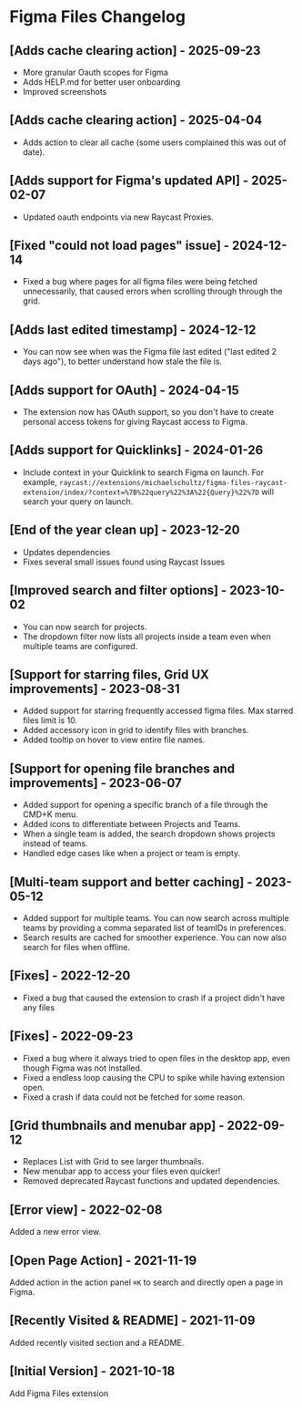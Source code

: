 # Figma Files Changelog

## [Adds cache clearing action] - 2025-09-23

- More granular Oauth scopes for Figma
- Adds HELP.md for better user onboarding
- Improved screenshots

## [Adds cache clearing action] - 2025-04-04

- Adds action to clear all cache (some users complained this was out of date).

## [Adds support for Figma's updated API] - 2025-02-07

- Updated oauth endpoints via new Raycast Proxies.

## [Fixed "could not load pages" issue] - 2024-12-14

- Fixed a bug where pages for all figma files were being fetched unnecessarily,
  that caused errors when scrolling through through the grid.

## [Adds last edited timestamp] - 2024-12-12

- You can now see when was the Figma file last edited ("last edited 2 days
  ago"), to better understand how stale the file is.

## [Adds support for OAuth] - 2024-04-15

- The extension now has OAuth support, so you don't have to create personal
  access tokens for giving Raycast access to Figma.

## [Adds support for Quicklinks] - 2024-01-26

- Include context in your Quicklink to search Figma on launch. For example,
  `raycast://extensions/michaelschultz/figma-files-raycast-extension/index/?context=%7B%22query%22%3A%22{Query}%22%7D`
  will search your query on launch.

## [End of the year clean up] - 2023-12-20

- Updates dependencies
- Fixes several small issues found using Raycast Issues

## [Improved search and filter options] - 2023-10-02

- You can now search for projects.
- The dropdown filter now lists all projects inside a team even when multiple
  teams are configured.

## [Support for starring files, Grid UX improvements] - 2023-08-31

- Added support for starring frequently accessed figma files. Max starred files
  limit is 10.
- Added accessory icon in grid to identify files with branches.
- Added tooltip on hover to view entire file names.

## [Support for opening file branches and improvements] - 2023-06-07

- Added support for opening a specific branch of a file through the CMD+K menu.
- Added icons to differentiate between Projects and Teams.
- When a single team is added, the search dropdown shows projects instead of
  teams.
- Handled edge cases like when a project or team is empty.

## [Multi-team support and better caching] - 2023-05-12

- Added support for multiple teams. You can now search across multiple teams by
  providing a comma separated list of teamIDs in preferences.
- Search results are cached for smoother experience. You can now also search for
  files when offline.

## [Fixes] - 2022-12-20

- Fixed a bug that caused the extension to crash if a project didn't have any
  files

## [Fixes] - 2022-09-23

- Fixed a bug where it always tried to open files in the desktop app, even
  though Figma was not installed.
- Fixed a endless loop causing the CPU to spike while having extension open.
- Fixed a crash if data could not be fetched for some reason.

## [Grid thumbnails and menubar app] - 2022-09-12

- Replaces List with Grid to see larger thumbnails.
- New menubar app to access your files even quicker!
- Removed deprecated Raycast functions and updated dependencies.

## [Error view] - 2022-02-08

Added a new error view.

## [Open Page Action] - 2021-11-19

Added action in the action panel `⌘K` to search and directly open a page in
Figma.

## [Recently Visited & README] - 2021-11-09

Added recently visited section and a README.

## [Initial Version] - 2021-10-18

Add Figma Files extension
